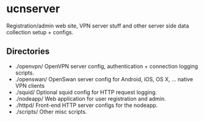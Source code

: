 ucnserver
=========

Registration/admin web site, VPN server stuff and other server side data collection setup + configs.

Directories
-----------

* ./openvpn/	OpenVPN server config, authentication + connection logging scripts.
* ./openswan/   OpenSwan server config for Android, iOS, OS X, ... native VPN clients
* ./squid/      Optional squid config for HTTP request logging.
* ./nodeapp/    Web application for user registration and admin.
* ./httpd/      Front-end HTTP server configs for the nodeapp.
* ./scripts/    Other misc scripts.
